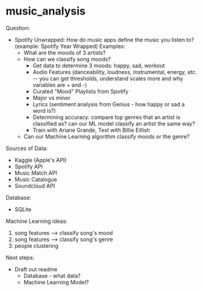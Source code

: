 # music_analysis

Question: 
- Spotify Unwrapped: How do music apps define the music you listen to? (example: Spotify Year Wrapped)
  Examples:
    - What are the moods of 3 artists?
    - How can we classify song moods?
      - Get data to determine 3 moods: happy, sad, workout
      - Audio Features (danceability, loudness, instrumental, energy, etc. -- you can get thresholds, understand scales more and why variables are + and -)
      - Curated "Mood" Playlists from Spotify
      - Major vs minor
      - Lyrics (sentiment analysis from Genius - how happy or sad a word is?) 
      - Determining accuracy: compare top genres that an artist is classified as? can our ML model classify an artist the same way?
      - Train with Ariane Grande, Test with Billie Eillish
    - Can our Machine Learning algorithm classify moods or the genre?
    
Sources of Data:
- Kaggle (Apple's API)
- Spotify API
- Music Match API
- Music Catalogue
- Soundcloud API

Database:
- SQLite

Machine Learning ideas:
1. song features --> classify song's mood
2. song features --> classify song's genre
3. people clustering 

Next steps: 
- Draft out readme
  - Database - what data? 
  - Machine Learning Model?
